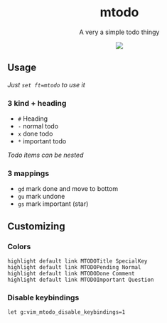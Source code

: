 <h1 align="center">mtodo</h1>
<p align="center">A very a simple todo thingy</p>
<p align="center">
  <img src="https://i.imgur.com/eNX2ucF.png">
</p>

## Usage

_Just `set ft=mtodo` to use it_

### 3 kind + heading

- `#` Heading
- `-` normal todo
- `x` done todo
- `*` important todo

_Todo items can be nested_

### 3 mappings

- `gd` mark done and move to bottom
- `gu` mark undone
- `gs` mark important (star)


## Customizing

### Colors

```
highlight default link MTODOTitle SpecialKey
highlight default link MTODOPending Normal
highlight default link MTODODone Comment
highlight default link MTODOImportant Question
```


### Disable keybindings

```
let g:vim_mtodo_disable_keybindings=1
```
